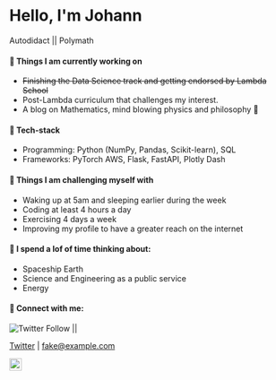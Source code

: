 # Hello, I'm Johann 

Autodidact || Polymath

#### 🔭 Things I am currently working on

- <s>Finishing the Data Science track and getting endorsed by Lambda School</s>
- Post-Lambda curriculum that challenges my interest. 
- A blog on Mathematics, mind blowing physics and philosophy 🚀

#### :genie: Tech-stack

- Programming: Python (NumPy, Pandas, Scikit-learn), SQL 
- Frameworks: PyTorch AWS, Flask, FastAPI, Plotly Dash

#### :muscle: Things I am challenging myself with
- Waking up at 5am and sleeping earlier during the week
- Coding at least 4 hours a day
- Exercising 4 days a week
- Improving my profile to have a greater reach on the internet 

#### 🤔 I spend a lof of time thinking about:

- Spaceship Earth
- Science and Engineering as a public service
- Energy

#### 🚀 Connect with me:
![Twitter Follow](https://img.shields.io/twitter/follow/jhnnxyzptlk?style=social) || 

[Twitter](https://twitter.com/jhnnxyzptlk) | <fake@example.com>


<a href="https://linktr.ee/Johann_augustine"><img align="left" alt="Johann linktree" width="22px" src="https://www.flaticon.com/svg/static/icons/svg/41/41991.svg"/></a>

<!--
**jhnnxyzptlk/jhnnxyzptlk** is a ✨ _special_ ✨ repository because its `README.md` (this file) appears on your GitHub profile.
